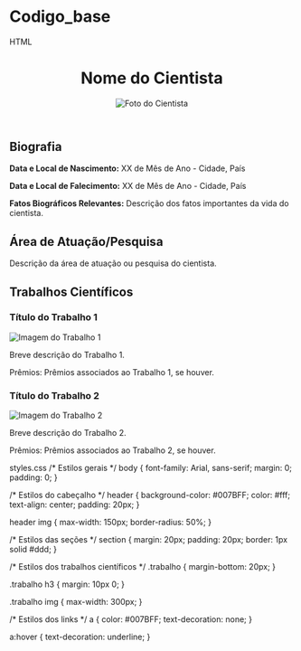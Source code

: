 # Codigo_base
HTML
<!DOCTYPE html>
<html lang="en">
<head>
  <meta charset="UTF-8">
  <meta name="viewport" content="width=device-width, initial-scale=1.0">
  <link rel="stylesheet" href="styles.css">
  <title>Página do Cientista</title>
</head>
<body>
  <header>
    <h1>Nome do Cientista</h1>
    <img src="foto.jpg" alt="Foto do Cientista">
  </header>
  <section class="bio">
    <h2>Biografia</h2>
    <p><strong>Data e Local de Nascimento:</strong> XX de Mês de Ano - Cidade, País</p>
    <p><strong>Data e Local de Falecimento:</strong> XX de Mês de Ano - Cidade, País</p>
    <p><strong>Fatos Biográficos Relevantes:</strong> Descrição dos fatos importantes da vida do cientista.</p>
  </section>
  <section class="area">
    <h2>Área de Atuação/Pesquisa</h2>
    <p>Descrição da área de atuação ou pesquisa do cientista.</p>
  </section>
  <section class="trabalhos">
    <h2>Trabalhos Científicos</h2>
    <article class="trabalho">
      <h3>Título do Trabalho 1</h3>
      <img src="imagem1.jpg" alt="Imagem do Trabalho 1">
      <p>Breve descrição do Trabalho 1.</p>
      <p>Prêmios: Prêmios associados ao Trabalho 1, se houver.</p>
    </article>
    <article class="trabalho">
      <h3>Título do Trabalho 2</h3>
      <img src="imagem2.jpg" alt="Imagem do Trabalho 2">
      <p>Breve descrição do Trabalho 2.</p>
      <p>Prêmios: Prêmios associados ao Trabalho 2, se houver.</p>
    </article>
    <!-- Adicione mais trabalhos conforme necessário -->
  </section>
</body>
</html>

styles.css
/* Estilos gerais */
body {
  font-family: Arial, sans-serif;
  margin: 0;
  padding: 0;
}

/* Estilos do cabeçalho */
header {
  background-color: #007BFF;
  color: #fff;
  text-align: center;
  padding: 20px;
}

header img {
  max-width: 150px;
  border-radius: 50%;
}

/* Estilos das seções */
section {
  margin: 20px;
  padding: 20px;
  border: 1px solid #ddd;
}

/* Estilos dos trabalhos científicos */
.trabalho {
  margin-bottom: 20px;
}

.trabalho h3 {
  margin: 10px 0;
}

.trabalho img {
  max-width: 300px;
}

/* Estilos dos links */
a {
  color: #007BFF;
  text-decoration: none;
}

a:hover {
  text-decoration: underline;
}

